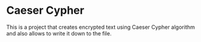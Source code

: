 # Caeser Cypher

This is a project that creates encrypted text using Caeser Cypher algorithm and also allows to write it down to the file. 
